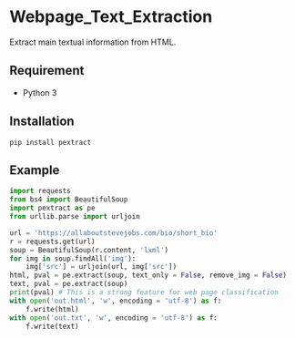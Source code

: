 # Webpage_Text_Extraction

Extract main textual information from HTML.

## Requirement

* Python 3

## Installation

```shell
pip install pextract
```

## Example

```python
import requests
from bs4 import BeautifulSoup
import pextract as pe
from urllib.parse import urljoin

url = 'https://allaboutstevejobs.com/bio/short_bio'
r = requests.get(url)
soup = BeautifulSoup(r.content, 'lxml')
for img in soup.findAll('img'):
	img['src'] = urljoin(url, img['src'])
html, pval = pe.extract(soup, text_only = False, remove_img = False)
text, pval = pe.extract(soup)
print(pval) # This is a strong feature for web page classification
with open('out.html', 'w', encoding = 'utf-8') as f:
	f.write(html)
with open('out.txt', 'w', encoding = 'utf-8') as f:
	f.write(text)
```

